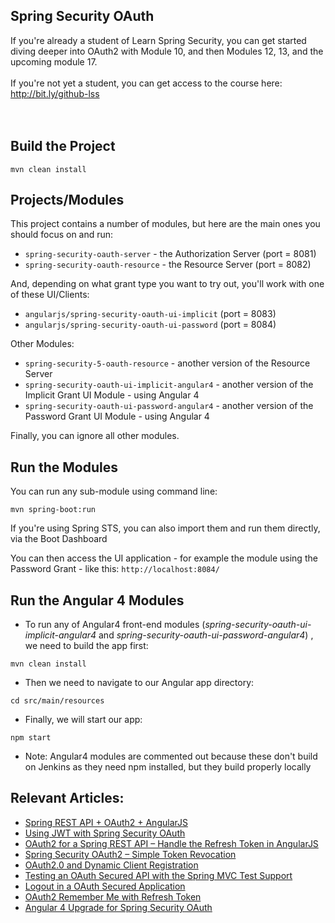 ## Spring Security OAuth

If you're already a student of Learn Spring Security, you can get started diving deeper into OAuth2 with Module 10, and then Modules 12, 13, and the upcoming module 17. </br></br>
If you're not yet a student, you can get access to the course here: http://bit.ly/github-lss
</br></br></br>



## Build the Project
```
mvn clean install
```



## Projects/Modules
This project contains a number of modules, but here are the main ones you should focus on and run: 
- `spring-security-oauth-server` - the Authorization Server (port = 8081)
- `spring-security-oauth-resource` - the Resource Server (port = 8082)

And, depending on what grant type you want to try out, you'll work with one of these UI/Clients:  
- `angularjs/spring-security-oauth-ui-implicit` (port = 8083)
- `angularjs/spring-security-oauth-ui-password` (port = 8084)

Other Modules: 
- `spring-security-5-oauth-resource` - another version of the Resource Server
- `spring-security-oauth-ui-implicit-angular4` - another version of the Implicit Grant UI Module - using Angular 4
- `spring-security-oauth-ui-password-angular4` - another version of the Password Grant UI Module - using Angular 4

Finally, you can ignore all other modules. 



## Run the Modules
You can run any sub-module using command line: 
```
mvn spring-boot:run
```

If you're using Spring STS, you can also import them and run them directly, via the Boot Dashboard 

You can then access the UI application - for example the module using the Password Grant - like this: 
`http://localhost:8084/`



## Run the Angular 4 Modules

- To run any of Angular4 front-end modules (_spring-security-oauth-ui-implicit-angular4_ and _spring-security-oauth-ui-password-angular4_) , we need to build the app first:
```
mvn clean install
```

- Then we need to navigate to our Angular app directory:
```
cd src/main/resources
```

- Finally, we will start our app:
```
npm start
```
- Note: Angular4 modules are commented out because these don't build on Jenkins as they need npm installed, but they build properly locally


## Relevant Articles: 
- [Spring REST API + OAuth2 + AngularJS](http://www.baeldung.com/rest-api-spring-oauth2-angularjs)
- [Using JWT with Spring Security OAuth](http://www.baeldung.com/spring-security-oauth-jwt)
- [OAuth2 for a Spring REST API – Handle the Refresh Token in AngularJS](http://www.baeldung.com/spring-security-oauth2-refresh-token-angular-js)
- [Spring Security OAuth2 – Simple Token Revocation](http://www.baeldung.com/spring-security-oauth-revoke-tokens)
- [OAuth2.0 and Dynamic Client Registration](http://www.baeldung.com/spring-security-oauth-dynamic-client-registration)
- [Testing an OAuth Secured API with the Spring MVC Test Support](http://www.baeldung.com/oauth-api-testing-with-spring-mvc)
- [Logout in a OAuth Secured Application](http://www.baeldung.com/logout-spring-security-oauth)
- [OAuth2 Remember Me with Refresh Token](http://www.baeldung.com/spring-security-oauth2-remember-me)
- [Angular 4 Upgrade for Spring Security OAuth](http://www.baeldung.com/angular-4-upgrade-for-spring-security-oauth)


